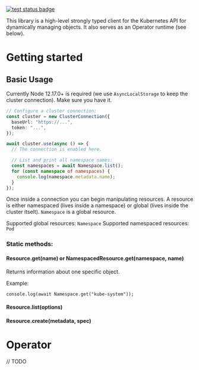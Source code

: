[![test status badge](https://github.com/lbguilherme/kubeoperator/workflows/spec/badge.svg?branch=master)](https://github.com/lbguilherme/kubeoperator/actions)

This library is a high-level strongly typed client for the Kubernetes API for dynamically managing objects. It also serves as an Operator runtime (see below).

# Getting started

## Basic Usage

Currently Node 12.17.0+ is required (we use `AsyncLocalStorage` to keep the cluster connection). Make sure you have it.

```typescript
// Configure a cluster connection:
const cluster = new ClusterConnection({
  baseUrl: "https://...",
  token: "...",
});

await cluster.use(async () => {
  // The connection is enabled here.

  // List and print all namespace names:
  const namespaces = await Namespace.list();
  for (const namespace of namespaces) {
    console.log(namespace.metadata.name);
  }
});
```

Once inside a connection you can begin manipulating resources. A resource is either namespaced (lives inside a namespace) or global (lives inside the cluster itselt). `Namespace` is a global resource.

Supported global resources: `Namespace`
Supported namespaced resources: `Pod`

### Static methods:

#### Resource.get(name) or NamespacedResource.get(namespace, name)

Returns information about one specific object.

Example:

```
console.log(await Namespace.get("kube-system"));
```

#### Resource.list(options)

#### Resource.create(metadata, spec)

# Operator

// TODO
